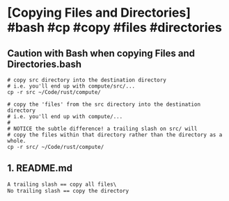 # [Copying Files and Directories] #bash #cp #copy #files #directories

## Caution with Bash when copying Files and Directories.bash

```shell
# copy src directory into the destination directory
# i.e. you'll end up with compute/src/...
cp -r src ~/Code/rust/compute/

# copy the 'files' from the src directory into the destination directory
# i.e. you'll end up with compute/...
#
# NOTICE the subtle difference! a trailing slash on src/ will 
# copy the files within that directory rather than the directory as a whole.
cp -r src/ ~/Code/rust/compute/
```

## 1. README.md

```markdown
A trailing slash == copy all files\
No trailing slash == copy the directory
```

